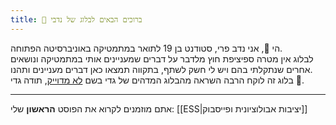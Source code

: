 ```yaml
---
title: 🍁 ברוכים הבאים לבלוג של נדבי
---
```

הי 👋, אני נדב פרי, סטודנט בן 19 לתואר במתמטיקה באוניברסיטה הפתוחה. \
לבלוג אין מטרה ספיציפת חוץ מלדבר על דברים שמעניינים אותי במתמטיקה ונושאים אחרים שנתקלתי בהם ויש לי חשק לשתף, בתקווה תמצאו כאן דברים מעניינים ותהנו.\
בלוג זה לוקח הרבה השראה מהבלוג המדהים של גדי בשם [לא מדוייק](https://gadial.net/), תודה גדי 🐲.

---
אתם מוזמנים לקרוא את הפוסט __הראשון__ שלי: [[ESS|יציבות אבולוציונית ופייסבוק]]